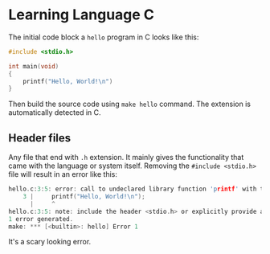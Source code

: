 # Learning Language C

The initial code block a `hello` program in C looks like this:

```c
#include <stdio.h>

int main(void)
{
    printf("Hello, World!\n")
}
```

Then build the source code using `make hello` command. The extension is automatically detected in C.

## Header files

Any file that end with `.h` extension. It mainly gives the functionality that came with the language or system itself. Removing the `#include <stdio.h>` file will result in an error like this:

```c
hello.c:3:5: error: call to undeclared library function 'printf' with type 'int (const char *, ...)'; ISO C99 and later do not support implicit function declarations [-Wimplicit-function-declaration]
    3 |     printf("Hello, World!\n");
      |     ^
hello.c:3:5: note: include the header <stdio.h> or explicitly provide a declaration for 'printf'
1 error generated.
make: *** [<builtin>: hello] Error 1
```

It's a scary looking error.